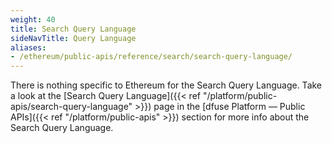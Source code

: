 ```yaml
---
weight: 40
title: Search Query Language
sideNavTitle: Query Language
aliases:
- /ethereum/public-apis/reference/search/search-query-language/
---
```


There is nothing specific to Ethereum for the Search Query Language. Take a look at the [Search Query Language]({{< ref "/platform/public-apis/search-query-language" >}})
page in the [dfuse Platform &mdash; Public APIs]({{< ref "/platform/public-apis" >}}) section for more info about the Search Query Language.
